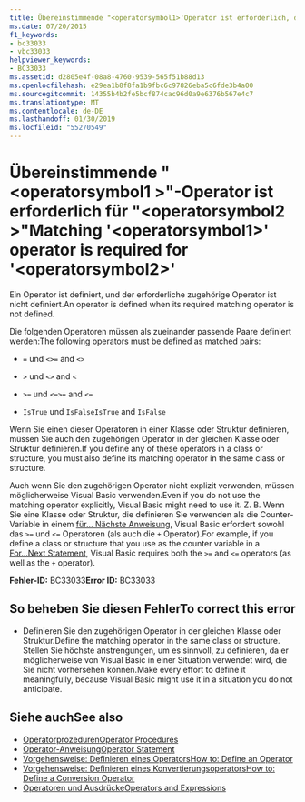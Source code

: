 ```yaml
---
title: Übereinstimmende "<operatorsymbol1>'Operator ist erforderlich, damit'<operatorsymbol2>"
ms.date: 07/20/2015
f1_keywords:
- bc33033
- vbc33033
helpviewer_keywords:
- BC33033
ms.assetid: d2805e4f-08a8-4760-9539-565f51b88d13
ms.openlocfilehash: e29ea1b8f8fa1b9fbc6c97826eba5c6fde3b4a00
ms.sourcegitcommit: 14355b4b2fe5bcf874cac96d0a9e6376b567e4c7
ms.translationtype: MT
ms.contentlocale: de-DE
ms.lasthandoff: 01/30/2019
ms.locfileid: "55270549"
---
```

# <a name="matching-operatorsymbol1-operator-is-required-for-operatorsymbol2"></a><span data-ttu-id="717d9-102">Übereinstimmende "\<operatorsymbol1 >"-Operator ist erforderlich für "\<operatorsymbol2 >"</span><span class="sxs-lookup"><span data-stu-id="717d9-102">Matching '\<operatorsymbol1>' operator is required for '\<operatorsymbol2>'</span></span>
<span data-ttu-id="717d9-103">Ein Operator ist definiert, und der erforderliche zugehörige Operator ist nicht definiert.</span><span class="sxs-lookup"><span data-stu-id="717d9-103">An operator is defined when its required matching operator is not defined.</span></span>  
  
 <span data-ttu-id="717d9-104">Die folgenden Operatoren müssen als zueinander passende Paare definiert werden:</span><span class="sxs-lookup"><span data-stu-id="717d9-104">The following operators must be defined as matched pairs:</span></span>  
  
-   <span data-ttu-id="717d9-105">`=` und `<>`</span><span class="sxs-lookup"><span data-stu-id="717d9-105">`=` and `<>`</span></span>  
  
-   <span data-ttu-id="717d9-106">`>` und `<`</span><span class="sxs-lookup"><span data-stu-id="717d9-106">`>` and `<`</span></span>  
  
-   <span data-ttu-id="717d9-107">`>=` und `<=`</span><span class="sxs-lookup"><span data-stu-id="717d9-107">`>=` and `<=`</span></span>  
  
-   <span data-ttu-id="717d9-108">`IsTrue` und `IsFalse`</span><span class="sxs-lookup"><span data-stu-id="717d9-108">`IsTrue` and `IsFalse`</span></span>  
  
 <span data-ttu-id="717d9-109">Wenn Sie einen dieser Operatoren in einer Klasse oder Struktur definieren, müssen Sie auch den zugehörigen Operator in der gleichen Klasse oder Struktur definieren.</span><span class="sxs-lookup"><span data-stu-id="717d9-109">If you define any of these operators in a class or structure, you must also define its matching operator in the same class or structure.</span></span>  
  
 <span data-ttu-id="717d9-110">Auch wenn Sie den zugehörigen Operator nicht explizit verwenden, müssen möglicherweise Visual Basic verwenden.</span><span class="sxs-lookup"><span data-stu-id="717d9-110">Even if you do not use the matching operator explicitly, Visual Basic might need to use it.</span></span> <span data-ttu-id="717d9-111">Z. B. Wenn Sie eine Klasse oder Struktur, die definieren Sie verwenden als die Counter-Variable in einem [für... Nächste Anweisung](../../visual-basic/language-reference/statements/for-next-statement.md), Visual Basic erfordert sowohl das `>=` und `<=` Operatoren (als auch die `+` Operator).</span><span class="sxs-lookup"><span data-stu-id="717d9-111">For example, if you define a class or structure that you use as the counter variable in a [For...Next Statement](../../visual-basic/language-reference/statements/for-next-statement.md), Visual Basic requires both the `>=` and `<=` operators (as well as the `+` operator).</span></span>  
  
 <span data-ttu-id="717d9-112">**Fehler-ID:** BC33033</span><span class="sxs-lookup"><span data-stu-id="717d9-112">**Error ID:** BC33033</span></span>  
  
## <a name="to-correct-this-error"></a><span data-ttu-id="717d9-113">So beheben Sie diesen Fehler</span><span class="sxs-lookup"><span data-stu-id="717d9-113">To correct this error</span></span>  
  
-   <span data-ttu-id="717d9-114">Definieren Sie den zugehörigen Operator in der gleichen Klasse oder Struktur.</span><span class="sxs-lookup"><span data-stu-id="717d9-114">Define the matching operator in the same class or structure.</span></span> <span data-ttu-id="717d9-115">Stellen Sie höchste anstrengungen, um es sinnvoll, zu definieren, da er möglicherweise von Visual Basic in einer Situation verwendet wird, die Sie nicht vorhersehen können.</span><span class="sxs-lookup"><span data-stu-id="717d9-115">Make every effort to define it meaningfully, because Visual Basic might use it in a situation you do not anticipate.</span></span>  
  
## <a name="see-also"></a><span data-ttu-id="717d9-116">Siehe auch</span><span class="sxs-lookup"><span data-stu-id="717d9-116">See also</span></span>
- [<span data-ttu-id="717d9-117">Operatorprozeduren</span><span class="sxs-lookup"><span data-stu-id="717d9-117">Operator Procedures</span></span>](../../visual-basic/programming-guide/language-features/procedures/operator-procedures.md)
- [<span data-ttu-id="717d9-118">Operator-Anweisung</span><span class="sxs-lookup"><span data-stu-id="717d9-118">Operator Statement</span></span>](../../visual-basic/language-reference/statements/operator-statement.md)
- [<span data-ttu-id="717d9-119">Vorgehensweise: Definieren eines Operators</span><span class="sxs-lookup"><span data-stu-id="717d9-119">How to: Define an Operator</span></span>](../../visual-basic/programming-guide/language-features/procedures/how-to-define-an-operator.md)
- [<span data-ttu-id="717d9-120">Vorgehensweise: Definieren eines Konvertierungsoperators</span><span class="sxs-lookup"><span data-stu-id="717d9-120">How to: Define a Conversion Operator</span></span>](../../visual-basic/programming-guide/language-features/procedures/how-to-define-a-conversion-operator.md)
- [<span data-ttu-id="717d9-121">Operatoren und Ausdrücke</span><span class="sxs-lookup"><span data-stu-id="717d9-121">Operators and Expressions</span></span>](../../visual-basic/programming-guide/language-features/operators-and-expressions/index.md)

